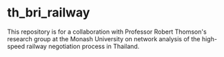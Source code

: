 # th_bri_railway
 This repository is for a collaboration with Professor Robert Thomson's research group at the Monash University on network analysis of the high-speed railway negotiation process in Thailand.
